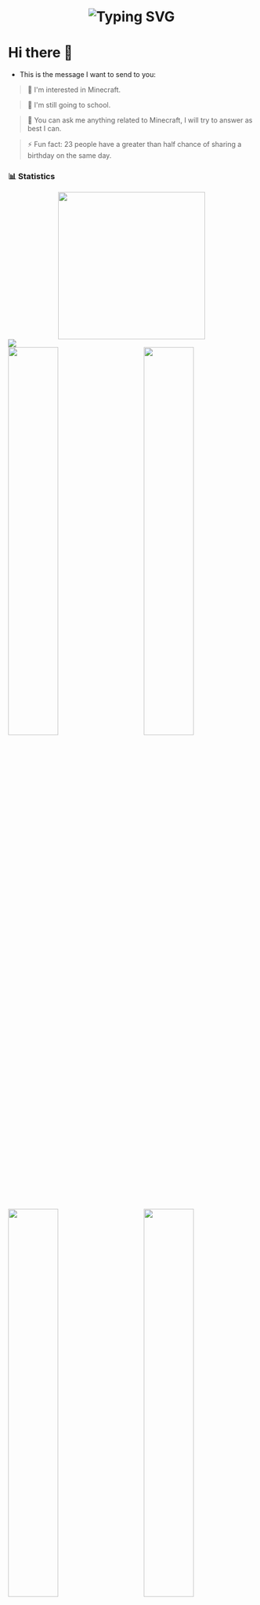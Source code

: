 <h1 align="center">
  <a>
    <img src="https://readme-typing-svg.herokuapp.com?font=Fira+Code&size=28&pause=1000&center=true&vCenter=true&random=true&width=435&lines=Hello+%F0%9F%91%8B%2C+I'm+Aterial" alt="Typing SVG" />
  </a>
</h1>

<h1>Hi there 👋</h1>

- This is the message I want to send to you:

> 👀 I'm interested in Minecraft.

> 🌱 I'm still going to school.

> 💬 You can ask me anything related to Minecraft, I will try to answer as best I can.

> ⚡ Fun fact: 23 people have a greater than half chance of sharing a birthday on the same day.

### 📊 Statistics

<div align="center">    
  <a href="https://github.com/Aterial-clo/Aterial-clo">
    <img src="http://github-profile-summary-cards.vercel.app/api/cards/profile-details?username=Aterial-clo&theme=github" style="height: 300px"/>
  </a>  
</div>

<div>
  <a href="https://github.com/Aterial-clo/Aterial-clo">
    <img src="https://user-images.githubusercontent.com/73097560/115834477-dbab4500-a447-11eb-908a-139a6edaec5c.gif">
  </a>
</div>

<div>
  <a href="https://github.com/Aterial-clo/Aterial-clo"> 
    <img align="left" src="http://github-profile-summary-cards.vercel.app/api/cards/repos-per-language?username=Aterial-clo&theme=github" width="45%" />
  </a>
</div>

<div>
  <a href="https://github.com/Aterial-clo/Aterial-clo">
    <img align="right" src="http://github-profile-summary-cards.vercel.app/api/cards/most-commit-language?username=Aterial-clo&theme=github" width="45%" />
  </a>
</div>

<div>
  <a href="https://github.com/Aterial-clo/Aterial-clo">
    <img align="left" src="http://github-profile-summary-cards.vercel.app/api/cards/stats?username=Aterial-clo&theme=github" width="45%" />
  </a>
</div>

<div>
  <a href="https://github.com/Aterial-clo/Aterial-clo">
    <img align="right" src="https://github-profile-summary-cards.vercel.app/api/cards/productive-time?username=Aterial-clo&theme=github&utcOffset=%2B5" width="45%" />
  </a>
</div>
